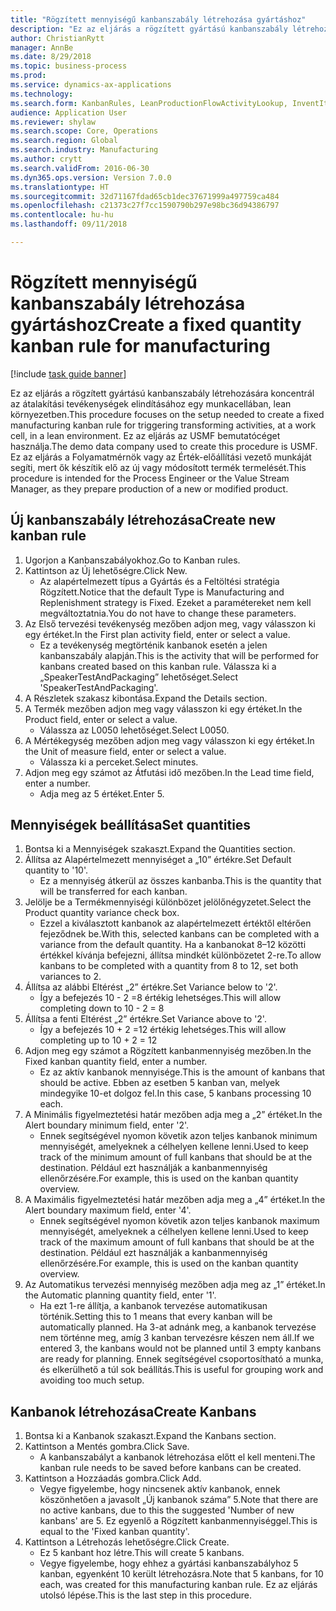 ```yaml
--- 
title: "Rögzített mennyiségű kanbanszabály létrehozása gyártáshoz"
description: "Ez az eljárás a rögzített gyártású kanbanszabály létrehozására koncentrál az átalakítási tevékenységek elindításához egy munkacellában, lean környezetben."
author: ChristianRytt
manager: AnnBe
ms.date: 8/29/2018
ms.topic: business-process
ms.prod: 
ms.service: dynamics-ax-applications
ms.technology: 
ms.search.form: KanbanRules, LeanProductionFlowActivityLookup, InventItemIdLookupSimple, UnitOfMeasureLookup, KanbanCreate
audience: Application User
ms.reviewer: shylaw
ms.search.scope: Core, Operations
ms.search.region: Global
ms.search.industry: Manufacturing
ms.author: crytt
ms.search.validFrom: 2016-06-30
ms.dyn365.ops.version: Version 7.0.0
ms.translationtype: HT
ms.sourcegitcommit: 32d71167fdad65cb1dec37671999a497759ca484
ms.openlocfilehash: c21373c27f7cc1590790b297e98bc36d94386797
ms.contentlocale: hu-hu
ms.lasthandoff: 09/11/2018

---
```

# <a name="create-a-fixed-quantity-kanban-rule-for-manufacturing"></a><span data-ttu-id="be589-103">Rögzített mennyiségű kanbanszabály létrehozása gyártáshoz</span><span class="sxs-lookup"><span data-stu-id="be589-103">Create a fixed quantity kanban rule for manufacturing</span></span>

[!include [task guide banner](../../includes/task-guide-banner.md)]

<span data-ttu-id="be589-104">Ez az eljárás a rögzített gyártású kanbanszabály létrehozására koncentrál az átalakítási tevékenységek elindításához egy munkacellában, lean környezetben.</span><span class="sxs-lookup"><span data-stu-id="be589-104">This procedure focuses on the setup needed to create a fixed manufacturing kanban rule for triggering transforming activities, at a work cell, in a lean environment.</span></span> <span data-ttu-id="be589-105">Ez az eljárás az USMF bemutatócéget használja.</span><span class="sxs-lookup"><span data-stu-id="be589-105">The demo data company used to create this procedure is USMF.</span></span> <span data-ttu-id="be589-106">Ez az eljárás a Folyamatmérnök vagy az Érték-előállítási vezető munkáját segíti, mert ők készítik elő az új vagy módosított termék termelését.</span><span class="sxs-lookup"><span data-stu-id="be589-106">This procedure is intended for the Process Engineer or the Value Stream Manager, as they prepare production of a new or modified product.</span></span>


## <a name="create-new-kanban-rule"></a><span data-ttu-id="be589-107">Új kanbanszabály létrehozása</span><span class="sxs-lookup"><span data-stu-id="be589-107">Create new kanban rule</span></span>
1. <span data-ttu-id="be589-108">Ugorjon a Kanbanszabályokhoz.</span><span class="sxs-lookup"><span data-stu-id="be589-108">Go to Kanban rules.</span></span>
2. <span data-ttu-id="be589-109">Kattintson az Új lehetőségre.</span><span class="sxs-lookup"><span data-stu-id="be589-109">Click New.</span></span>
    * <span data-ttu-id="be589-110">Az alapértelmezett típus a Gyártás és a Feltöltési stratégia Rögzített.</span><span class="sxs-lookup"><span data-stu-id="be589-110">Notice that the default Type is Manufacturing and Replenishment strategy is Fixed.</span></span> <span data-ttu-id="be589-111">Ezeket a paramétereket nem kell megváltoztatnia.</span><span class="sxs-lookup"><span data-stu-id="be589-111">You do not have to change these parameters.</span></span>  
3. <span data-ttu-id="be589-112">Az Első tervezési tevékenység mezőben adjon meg, vagy válasszon ki egy értéket.</span><span class="sxs-lookup"><span data-stu-id="be589-112">In the First plan activity field, enter or select a value.</span></span>
    * <span data-ttu-id="be589-113">Ez a tevékenység megtörténik kanbanok esetén a jelen kanbanszabály alapján.</span><span class="sxs-lookup"><span data-stu-id="be589-113">This is the activity that will be performed for kanbans created based on this kanban rule.</span></span>  <span data-ttu-id="be589-114">Válassza ki a „SpeakerTestAndPackaging” lehetőséget.</span><span class="sxs-lookup"><span data-stu-id="be589-114">Select 'SpeakerTestAndPackaging'.</span></span>  
4. <span data-ttu-id="be589-115">A Részletek szakasz kibontása.</span><span class="sxs-lookup"><span data-stu-id="be589-115">Expand the Details section.</span></span>
5. <span data-ttu-id="be589-116">A Termék mezőben adjon meg vagy válasszon ki egy értéket.</span><span class="sxs-lookup"><span data-stu-id="be589-116">In the Product field, enter or select a value.</span></span>
    * <span data-ttu-id="be589-117">Válassza az L0050 lehetőséget.</span><span class="sxs-lookup"><span data-stu-id="be589-117">Select L0050.</span></span>  
6. <span data-ttu-id="be589-118">A Mértékegység mezőben adjon meg vagy válasszon ki egy értéket.</span><span class="sxs-lookup"><span data-stu-id="be589-118">In the Unit of measure field, enter or select a value.</span></span>
    * <span data-ttu-id="be589-119">Válassza ki a perceket.</span><span class="sxs-lookup"><span data-stu-id="be589-119">Select minutes.</span></span>  
7. <span data-ttu-id="be589-120">Adjon meg egy számot az Átfutási idő mezőben.</span><span class="sxs-lookup"><span data-stu-id="be589-120">In the Lead time field, enter a number.</span></span>
    * <span data-ttu-id="be589-121">Adja meg az 5 értéket.</span><span class="sxs-lookup"><span data-stu-id="be589-121">Enter 5.</span></span>  

## <a name="set-quantities"></a><span data-ttu-id="be589-122">Mennyiségek beállítása</span><span class="sxs-lookup"><span data-stu-id="be589-122">Set quantities</span></span>
1. <span data-ttu-id="be589-123">Bontsa ki a Mennyiségek szakaszt.</span><span class="sxs-lookup"><span data-stu-id="be589-123">Expand the Quantities section.</span></span>
2. <span data-ttu-id="be589-124">Állítsa az Alapértelmezett mennyiséget a „10” értékre.</span><span class="sxs-lookup"><span data-stu-id="be589-124">Set Default quantity to '10'.</span></span>
    * <span data-ttu-id="be589-125">Ez a mennyiség átkerül az összes kanbanba.</span><span class="sxs-lookup"><span data-stu-id="be589-125">This is the quantity that will be transferred for each kanban.</span></span>  
3. <span data-ttu-id="be589-126">Jelölje be a Termékmennyiségi különbözet jelölőnégyzetet.</span><span class="sxs-lookup"><span data-stu-id="be589-126">Select the Product quantity variance check box.</span></span>
    * <span data-ttu-id="be589-127">Ezzel a kiválasztott kanbanok az alapértelmezett értéktől eltérően fejeződnek be.</span><span class="sxs-lookup"><span data-stu-id="be589-127">With this, selected kanbans can be completed with a variance from the default quantity.</span></span>  <span data-ttu-id="be589-128">Ha a kanbanokat 8–12 közötti értékkel kívánja befejezni, állítsa mindkét különbözetet 2-re.</span><span class="sxs-lookup"><span data-stu-id="be589-128">To allow kanbans to be completed with a quantity from 8 to 12, set both variances to 2.</span></span>  
4. <span data-ttu-id="be589-129">Állítsa az alábbi Eltérést „2” értékre.</span><span class="sxs-lookup"><span data-stu-id="be589-129">Set Variance below to '2'.</span></span>
    * <span data-ttu-id="be589-130">Így a befejezés 10 - 2 =8 értékig lehetséges.</span><span class="sxs-lookup"><span data-stu-id="be589-130">This will allow completing down to 10 - 2 = 8</span></span>  
5. <span data-ttu-id="be589-131">Állítsa a fenti Eltérést „2” értékre.</span><span class="sxs-lookup"><span data-stu-id="be589-131">Set Variance above to '2'.</span></span>
    * <span data-ttu-id="be589-132">Így a befejezés 10 + 2 =12 értékig lehetséges.</span><span class="sxs-lookup"><span data-stu-id="be589-132">This will allow completing up to 10 + 2 = 12</span></span>  
6. <span data-ttu-id="be589-133">Adjon meg egy számot a Rögzített kanbanmennyiség mezőben.</span><span class="sxs-lookup"><span data-stu-id="be589-133">In the Fixed kanban quantity field, enter a number.</span></span>
    * <span data-ttu-id="be589-134">Ez az aktív kanbanok mennyisége.</span><span class="sxs-lookup"><span data-stu-id="be589-134">This is the amount of kanbans that should be active.</span></span> <span data-ttu-id="be589-135">Ebben az esetben 5 kanban van, melyek mindegyike 10-et dolgoz fel.</span><span class="sxs-lookup"><span data-stu-id="be589-135">In this case, 5 kanbans processing 10 each.</span></span>  
7. <span data-ttu-id="be589-136">A Minimális figyelmeztetési határ mezőben adja meg a „2” értéket.</span><span class="sxs-lookup"><span data-stu-id="be589-136">In the Alert boundary minimum field, enter '2'.</span></span>
    * <span data-ttu-id="be589-137">Ennek segítségével nyomon követik azon teljes kanbanok minimum mennyiségét, amelyeknek a célhelyen kellene lenni.</span><span class="sxs-lookup"><span data-stu-id="be589-137">Used to keep track of the minimum amount of full kanbans that should be at the destination.</span></span> <span data-ttu-id="be589-138">Például ezt használják a kanbanmennyiség ellenőrzésére.</span><span class="sxs-lookup"><span data-stu-id="be589-138">For example, this is used on the kanban quantity overview.</span></span>  
8. <span data-ttu-id="be589-139">A Maximális figyelmeztetési határ mezőben adja meg a „4” értéket.</span><span class="sxs-lookup"><span data-stu-id="be589-139">In the Alert boundary maximum field, enter '4'.</span></span>
    * <span data-ttu-id="be589-140">Ennek segítségével nyomon követik azon teljes kanbanok maximum mennyiségét, amelyeknek a célhelyen kellene lenni.</span><span class="sxs-lookup"><span data-stu-id="be589-140">Used to keep track of the maximum amount of full kanbans that should be at the destination.</span></span> <span data-ttu-id="be589-141">Például ezt használják a kanbanmennyiség ellenőrzésére.</span><span class="sxs-lookup"><span data-stu-id="be589-141">For example, this is used on the kanban quantity overview.</span></span>  
9. <span data-ttu-id="be589-142">Az Automatikus tervezési mennyiség mezőben adja meg az „1” értéket.</span><span class="sxs-lookup"><span data-stu-id="be589-142">In the Automatic planning quantity field, enter '1'.</span></span>
    * <span data-ttu-id="be589-143">Ha ezt 1-re állítja, a kanbanok tervezése automatikusan történik.</span><span class="sxs-lookup"><span data-stu-id="be589-143">Setting this to 1 means that every kanban will be automatically planned.</span></span>   <span data-ttu-id="be589-144">Ha 3-at adnánk meg, a kanbanok tervezése nem történne meg, amíg 3 kanban tervezésre készen nem áll.</span><span class="sxs-lookup"><span data-stu-id="be589-144">If we entered 3, the kanbans would not be planned until 3 empty kanbans are ready for planning.</span></span> <span data-ttu-id="be589-145">Ennek segítségével csoportosítható a munka, és elkerülhető a túl sok beállítás.</span><span class="sxs-lookup"><span data-stu-id="be589-145">This is useful for grouping work and avoiding too much setup.</span></span>  

## <a name="create-kanbans"></a><span data-ttu-id="be589-146">Kanbanok létrehozása</span><span class="sxs-lookup"><span data-stu-id="be589-146">Create Kanbans</span></span>
1. <span data-ttu-id="be589-147">Bontsa ki a Kanbanok szakaszt.</span><span class="sxs-lookup"><span data-stu-id="be589-147">Expand the Kanbans section.</span></span>
2. <span data-ttu-id="be589-148">Kattintson a Mentés gombra.</span><span class="sxs-lookup"><span data-stu-id="be589-148">Click Save.</span></span>
    * <span data-ttu-id="be589-149">A kanbanszabályt a kanbanok létrehozása előtt el kell menteni.</span><span class="sxs-lookup"><span data-stu-id="be589-149">The kanban rule needs to be saved before kanbans can be created.</span></span>  
3. <span data-ttu-id="be589-150">Kattintson a Hozzáadás gombra.</span><span class="sxs-lookup"><span data-stu-id="be589-150">Click Add.</span></span>
    * <span data-ttu-id="be589-151">Vegye figyelembe, hogy nincsenek aktív kanbanok, ennek köszönhetően a javasolt „Új kanbanok száma” 5.</span><span class="sxs-lookup"><span data-stu-id="be589-151">Note that there are no active kanbans, due to this the suggested 'Number of new kanbans' are 5.</span></span> <span data-ttu-id="be589-152">Ez egyenlő a Rögzített kanbanmennyiséggel.</span><span class="sxs-lookup"><span data-stu-id="be589-152">This is equal to the 'Fixed kanban quantity'.</span></span>  
4. <span data-ttu-id="be589-153">Kattintson a Létrehozás lehetőségre.</span><span class="sxs-lookup"><span data-stu-id="be589-153">Click Create.</span></span>
    * <span data-ttu-id="be589-154">Ez 5 kanbant hoz létre.</span><span class="sxs-lookup"><span data-stu-id="be589-154">This will create 5 kanbans.</span></span>  
    * <span data-ttu-id="be589-155">Vegye figyelembe, hogy ehhez a gyártási kanbanszabályhoz 5 kanban, egyenként 10 került létrehozásra.</span><span class="sxs-lookup"><span data-stu-id="be589-155">Note that 5 kanbans, for 10 each, was created for this manufacturing kanban rule.</span></span> <span data-ttu-id="be589-156">Ez az eljárás utolsó lépése.</span><span class="sxs-lookup"><span data-stu-id="be589-156">This is the last step in this procedure.</span></span>  


